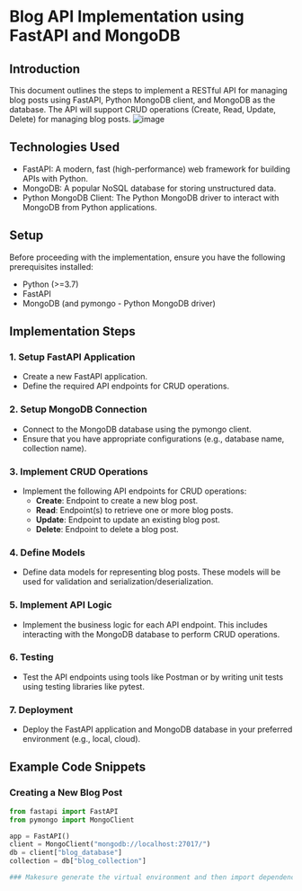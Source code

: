 # Blog API Implementation using FastAPI and MongoDB

## Introduction
This document outlines the steps to implement a RESTful API for managing blog posts using FastAPI, Python MongoDB client, and MongoDB as the database. The API will support CRUD operations (Create, Read, Update, Delete) for managing blog posts.
![image](https://github.com/kprabhat248/blogapicdmanager/assets/67147805/96e71632-cc4a-45aa-b3e9-c6cdd50bc428)
## Technologies Used
- FastAPI: A modern, fast (high-performance) web framework for building APIs with Python.
- MongoDB: A popular NoSQL database for storing unstructured data.
- Python MongoDB Client: The Python MongoDB driver to interact with MongoDB from Python applications.

## Setup
Before proceeding with the implementation, ensure you have the following prerequisites installed:
- Python (>=3.7)
- FastAPI
- MongoDB (and pymongo - Python MongoDB driver)

## Implementation Steps

### 1. Setup FastAPI Application
- Create a new FastAPI application.
- Define the required API endpoints for CRUD operations.

### 2. Setup MongoDB Connection
- Connect to the MongoDB database using the pymongo client.
- Ensure that you have appropriate configurations (e.g., database name, collection name).

### 3. Implement CRUD Operations
- Implement the following API endpoints for CRUD operations:
  - **Create**: Endpoint to create a new blog post.
  - **Read**: Endpoint(s) to retrieve one or more blog posts.
  - **Update**: Endpoint to update an existing blog post.
  - **Delete**: Endpoint to delete a blog post.

### 4. Define Models
- Define data models for representing blog posts. These models will be used for validation and serialization/deserialization.

### 5. Implement API Logic
- Implement the business logic for each API endpoint. This includes interacting with the MongoDB database to perform CRUD operations.

### 6. Testing
- Test the API endpoints using tools like Postman or by writing unit tests using testing libraries like pytest.

### 7. Deployment
- Deploy the FastAPI application and MongoDB database in your preferred environment (e.g., local, cloud).

## Example Code Snippets

### Creating a New Blog Post
```python
from fastapi import FastAPI
from pymongo import MongoClient

app = FastAPI()
client = MongoClient("mongodb://localhost:27017/")
db = client["blog_database"]
collection = db["blog_collection"]

### Makesure generate the virtual environment and then import dependencies

